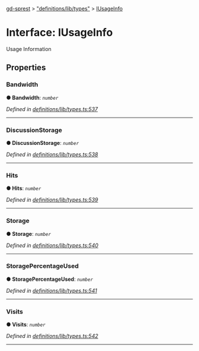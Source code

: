 [gd-sprest](../README.md) > ["definitions/lib/types"](../modules/_definitions_lib_types_.md) > [IUsageInfo](../interfaces/_definitions_lib_types_.iusageinfo.md)



# Interface: IUsageInfo


Usage Information


## Properties
<a id="bandwidth"></a>

###  Bandwidth

**●  Bandwidth**:  *`number`* 

*Defined in [definitions/lib/types.ts:537](https://github.com/gunjandatta/sprest/blob/3de79f1/src/definitions/lib/types.ts#L537)*





___

<a id="discussionstorage"></a>

###  DiscussionStorage

**●  DiscussionStorage**:  *`number`* 

*Defined in [definitions/lib/types.ts:538](https://github.com/gunjandatta/sprest/blob/3de79f1/src/definitions/lib/types.ts#L538)*





___

<a id="hits"></a>

###  Hits

**●  Hits**:  *`number`* 

*Defined in [definitions/lib/types.ts:539](https://github.com/gunjandatta/sprest/blob/3de79f1/src/definitions/lib/types.ts#L539)*





___

<a id="storage"></a>

###  Storage

**●  Storage**:  *`number`* 

*Defined in [definitions/lib/types.ts:540](https://github.com/gunjandatta/sprest/blob/3de79f1/src/definitions/lib/types.ts#L540)*





___

<a id="storagepercentageused"></a>

###  StoragePercentageUsed

**●  StoragePercentageUsed**:  *`number`* 

*Defined in [definitions/lib/types.ts:541](https://github.com/gunjandatta/sprest/blob/3de79f1/src/definitions/lib/types.ts#L541)*





___

<a id="visits"></a>

###  Visits

**●  Visits**:  *`number`* 

*Defined in [definitions/lib/types.ts:542](https://github.com/gunjandatta/sprest/blob/3de79f1/src/definitions/lib/types.ts#L542)*





___


